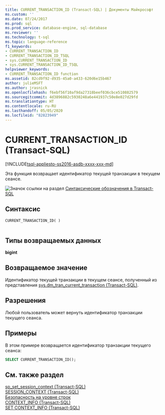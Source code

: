 ```yaml
---
title: CURRENT_TRANSACTION_ID (Transact-SQL) | Документы Майкрософт
ms.custom: ''
ms.date: 07/24/2017
ms.prod: sql
ms.prod_service: database-engine, sql-database
ms.reviewer: ''
ms.technology: t-sql
ms.topic: language-reference
f1_keywords:
- CURRENT_TRANSACTION_ID
- CURRENT_TRANSACTION_ID_TSQL
- sys.CURRENT_TRANSACTION_ID
- sys.CURRENT_TRANSACTION_ID_TSQL
helpviewer_keywords:
- CURRENT_TRANSACTION_ID function
ms.assetid: 82cd9f92-d935-45a0-a433-620d6e15b467
author: julieMSFT
ms.author: jrasnick
ms.openlocfilehash: f6ebf56f10af9da27318beef036cbce510882579
ms.sourcegitcommit: 4d3896882c5930248a6e441937c50e8e027d29fd
ms.translationtype: HT
ms.contentlocale: ru-RU
ms.lasthandoff: 05/05/2020
ms.locfileid: "82823949"
---
```

# <a name="current_transaction_id-transact-sql"></a>CURRENT_TRANSACTION_ID (Transact-SQL)
[!INCLUDE[tsql-appliesto-ss2016-asdb-xxxx-xxx-md](../../includes/tsql-appliesto-ss2016-asdb-xxxx-xxx-md.md)]

Эта функция возвращает идентификатор текущей транзакции в текущем сеансе.
  
![Значок ссылки на раздел](../../database-engine/configure-windows/media/topic-link.gif "Значок ссылки на раздел") [Синтаксические обозначения в Transact-SQL](../../t-sql/language-elements/transact-sql-syntax-conventions-transact-sql.md)
  
## <a name="syntax"></a>Синтаксис  
  
```sql
CURRENT_TRANSACTION_ID( )  
  
```  
  
## <a name="return-types"></a>Типы возвращаемых данных
**bigint**
  
## <a name="return-value"></a>Возвращаемое значение  
Идентификатор текущей транзакции в текущем сеансе, полученный из представления [sys.dm_tran_current_transaction &#40;Transact-SQL&#41;](../../relational-databases/system-dynamic-management-views/sys-dm-tran-current-transaction-transact-sql.md).
  
## <a name="permissions"></a>Разрешения  
Любой пользователь может вернуть идентификатор транзакции текущего сеанса.
  
## <a name="examples"></a>Примеры  
В этом примере возвращается идентификатор транзакции текущего сеанса:
  
```sql
SELECT CURRENT_TRANSACTION_ID();  
```  
  
## <a name="see-also"></a>См. также раздел
[sp_set_session_context (Transact-SQL)](../../relational-databases/system-stored-procedures/sp-set-session-context-transact-sql.md)  
[SESSION_CONTEXT (Transact-SQL)](../../t-sql/functions/session-context-transact-sql.md)  
[Безопасность на уровне строк](../../relational-databases/security/row-level-security.md)  
[CONTEXT_INFO (Transact-SQL)](../../t-sql/functions/context-info-transact-sql.md)  
[SET CONTEXT_INFO (Transact-SQL)](../../t-sql/statements/set-context-info-transact-sql.md)
  
  
